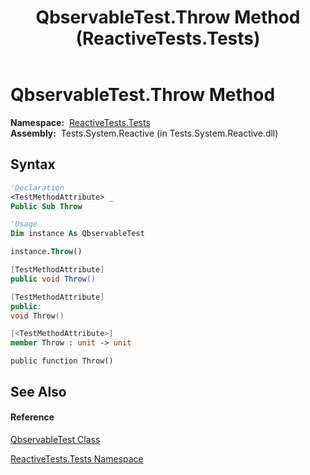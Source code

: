 ﻿---
title: QbservableTest.Throw Method  (ReactiveTests.Tests)
TOCTitle: Throw Method
ms:assetid: M:ReactiveTests.Tests.QbservableTest.Throw
ms:mtpsurl: https://msdn.microsoft.com/en-us/library/reactivetests.tests.qbservabletest.throw(v=VS.103)
ms:contentKeyID: 36619288
ms.date: 06/28/2011
mtps_version: v=VS.103
f1_keywords:
- ReactiveTests.Tests.QbservableTest.Throw
dev_langs:
- CSharp
- JScript
- VB
- FSharp
- c++
---

# QbservableTest.Throw Method

**Namespace:**  [ReactiveTests.Tests](hh289046\(v=vs.103\).md)  
**Assembly:**  Tests.System.Reactive (in Tests.System.Reactive.dll)

## Syntax

``` vb
'Declaration
<TestMethodAttribute> _
Public Sub Throw
```

``` vb
'Usage
Dim instance As QbservableTest

instance.Throw()
```

``` csharp
[TestMethodAttribute]
public void Throw()
```

``` c++
[TestMethodAttribute]
public:
void Throw()
```

``` fsharp
[<TestMethodAttribute>]
member Throw : unit -> unit 
```

``` jscript
public function Throw()
```

## See Also

#### Reference

[QbservableTest Class](hh315250\(v=vs.103\).md)

[ReactiveTests.Tests Namespace](hh289046\(v=vs.103\).md)

